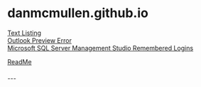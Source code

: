 # <a name="top"></a> danmcmullen.github.io  <!--Top navigation Anchor-->  
  
[Text Listing](text-listing.md)  
[Outlook Preview Error](outlook-preview-error.md)  
[Microsoft SQL Server Management Studio Remembered Logins](mssms-remembered-logins.md)  

[ReadMe](README.md)  



###### ---  

<!-- - [&uarr;](#top)  
- <a href="javascript:javascript:history.go(-1)">Back</a> 
- [Home](https://danmcmullen.github.io) 

[<font size="6">&larr;</font>](../../ConfigurationNotes.html#general)  [<font size="6">&uarr;</font>](#top) [<font size="7">&#8962;</font>](../../ConfigurationNotes.html)-->
